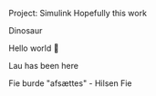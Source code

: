 Project: Simulink 
Hopefully this work 

Dinosaur

Hello world 🐔


Lau has been here

Fie burde "afsættes" - Hilsen Fie
